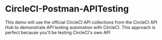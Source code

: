 # CircleCI-Postman-APITesting

This demo will use the official CircleCI API collections from the CircleCI API Hub to demonstrate API testing automation with CircleCI. This approach is perfect because you'll be testing CircleCI's own API